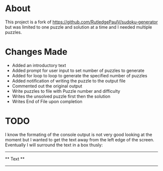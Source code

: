 # About
This project is a fork of https://github.com/RutledgePaulV/sudoku-generator but was limited to one puzzle and solution at a time and I needed multiple puzzles.

# Changes Made
- Added an introductory text
- Added prompt for user input to set number of puzzles to generate
- Added for loop to loop to generate the specified number of puzzles
- Added notification of writing the puzzle to the output file
- Commented out the original output
- Write puzzles to file with Puzzle number and difficulty
- Writes the unsolved puzzle first then the solution
- Writes End of File upon completion

# TODO
I know the formating of the console output is not very good looking at the moment but I wanted to get the text away from the left edge of the screen. Eventually I will surround the text in a box thusly:

************
**  Text  **
************